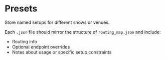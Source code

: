 # Presets

Store named setups for different shows or venues.

Each `.json` file should mirror the structure of `routing_map.json` and include:

- Routing info
- Optional endpoint overrides
- Notes about usage or specific setup constraints

<!-- Example configs live in `config/routing_map.json`, `config/input_aliases.json`, and `config/endpoints.json`. -->

